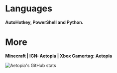 # Languages
<b>AutoHotkey, PowerShell and Python.</b>

# More
<b> Minecraft | IGN: Aetopia | Xbox Gamertag: Aetopia </b>     

![Aetopia's GitHub stats](https://github-readme-stats.vercel.app/api?username=Aetopia)
